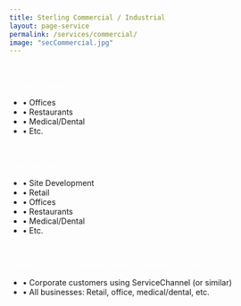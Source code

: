 ```yaml
---
title: Sterling Commercial / Industrial
layout: page-service
permalink: /services/commercial/
image: "secCommercial.jpg"
---
```


<br>
<p class="delimiter" style="color: #fff; text-transform: none;"> Tenant Improvements: </p>

- &#8226; Offices
- &#8226; Restaurants
- &#8226; Medical/Dental
- &#8226; Etc.

<br>
<p class="delimiter" style="color: #fff; text-transform: none;"> New Construction:</p>

- &#8226; Site Development
- &#8226; Retail 
- &#8226; Offices
- &#8226; Restaurants
- &#8226; Medical/Dental
- &#8226; Etc.

<br>
<p class="delimiter" style="color: #fff; text-transform: none;"> Service: (visit our "Service and Maintenance" page") </p>

- &#8226; Corporate customers using ServiceChannel (or similar)
- &#8226; All businesses: Retail, office, medical/dental, etc.

